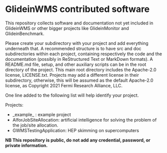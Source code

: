 # GlideinWMS contributed software

This repository collects software and documentation not yet included in GlideinWMS
or other bigger projects like GlideinMonitor and GlideinBenchmark.

Please create your subdirectory with your project and add everything underneath that.
A recommended structure is to have src and doc subdirectories within each project, containing
respectively the code and the documentation (possibly in ReStructured Text or MarkDown formats). 
A README.md file, setup, and other auxiliary scripts can be in the root directory of the project. 
This main root directory includes the Apache-2.0 license, LICENSE.txt. Projects may add a 
different license in their subdirectory, otherwise, this will be assumed as the default Apache-2.0 license, 
as Copyright 2021 Fermi Research Alliance, LLC.

One line added to the following list will help identify your project.

Projects:
* _example\_ : example project
* AIforJobSiteAllocation: artificial intelligence for solving the problem of the job/site allocation.
* GWMSTestingApplication: HEP skimming on supercomputers

**NB This repository is public, do not add any credential, password, or private information.**
